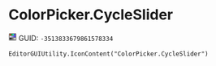 # ColorPicker.CycleSlider
![](/img/ColorPicker.CycleSlider.png)
GUID: `-3513833679861578334`
```
EditorGUIUtility.IconContent("ColorPicker.CycleSlider")
```

